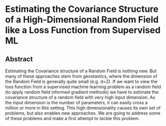 # Estimating the Covariance Structure of a High-Dimensional Random Field like a Loss Function from Supervised ML

## Abstract

Estimating the Covariance structure of a Random Field is nothing new. But
many of these approaches stem from geostastics, where the dimension of the
Random Field is generally quite small (e.g. d=2). If we want
to view the loss function from a supervised machine learning problem as a 
random field (to apply random field informed gradient methods) we have to
estimate the covariance structure of a random field with very high input
dimension. As the input dimension is the number of parameters, it can easily
cross a million or more in this setting. This high dimensionality causes its
own set of problems, but also enables new approaches. We are going to address
some of these problems and make a first attempt to tackle this problem.